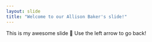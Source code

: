 ```yaml
---
layout: slide
title: "Welcome to our Allison Baker's slide!"
---
```

This is my awesome slide :tada:
Use the left arrow to go back!
